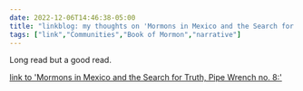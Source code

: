 ---date: 2022-12-06T14:46:38-05:00title: "linkblog: my thoughts on 'Mormons in Mexico and the Search for Truth, Pipe Wrench no. 8:'"tags: ["link","Communities","Book of Mormon","narrative"]---Long read but a good read.   [link to 'Mormons in Mexico and the Search for Truth, Pipe Wrench no. 8:'](https://pipewrenchmag.com/searching-for-zarahemla-mormons-in-mesoamerica/)
